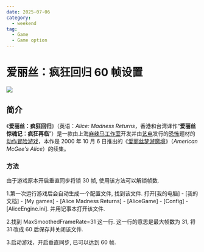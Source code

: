 ```yaml
---
date: 2025-07-06
category:
  - weekend
tag:
  - Game
  - Game option
---
```


# 爱丽丝：疯狂回归 60 帧设置

![](https://upload.wikimedia.org/wikipedia/zh/d/d8/AliceMadnessReturns.jpg)

## 简介

《**爱丽丝：疯狂回归**》（英语：_Alice: Madness Returns_，香港和台湾译作“**爱丽丝惊魂记：疯狂再临**”）是一款由上海[麻辣马工作室](https://zh.wikipedia.org/wiki/麻辣马工作室)开发并由[艺电](https://zh.wikipedia.org/wiki/美商藝電)发行的[恐怖](https://zh.wikipedia.org/wiki/恐怖遊戲)题材的[动作冒险游戏](https://zh.wikipedia.org/wiki/动作冒险游戏)，本作是 2000 年 10 月 6 日推出的《[爱丽丝梦游魔境](https://zh.wikipedia.org/wiki/愛麗絲驚魂記)》（_American McGee's Alice_）的续集。

### 方法

由于游戏原本开启垂直同步将锁 30 帧, 使用该方法可以解锁帧数.

1.第一次运行游戏后会自动生成一个配置文件, 找到该文件. 打开[我的电脑] - [我的文档] - [My games] - [Alice Madness Returns] - [AliceGame] - [Config] - [AliceEngine.ini]. 并用记事本打开该文件.

2.找到 MaxSmoothedFrameRate=31 这一行. 这一行的意思是最大帧数为 31, 将 31 改成 60 后保存并关闭该文件.

3.启动游戏，开启垂直同步, 已可以达到 60 帧.
